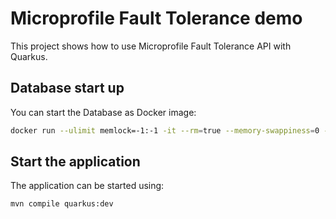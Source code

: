 Microprofile Fault Tolerance demo
========================

This project shows how to use Microprofile Fault Tolerance API with Quarkus.

## Database start up

You can start the Database as Docker image:

```bash
docker run --ulimit memlock=-1:-1 -it --rm=true --memory-swappiness=0 --name quarkus_test -e POSTGRES_USER=quarkus -e POSTGRES_PASSWORD=quarkus -e POSTGRES_DB=quarkusdb -p 5432:5432 postgres:10.5
```

## Start the application

The application can be started using: 

```bash
mvn compile quarkus:dev
```  



